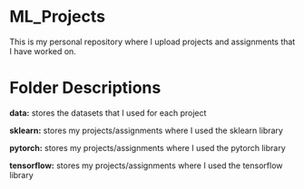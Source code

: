 # ML_Projects
This is my personal repository where I upload projects and assignments that I have worked on.

# Folder Descriptions
**data:** stores the datasets that I used for each project

**sklearn:** stores my projects/assignments where I used the sklearn library

**pytorch:** stores my projects/assignments where I used the pytorch library

**tensorflow:** stores my projects/assignments where I used the tensorflow library

